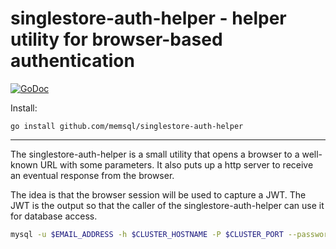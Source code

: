 # singlestore-auth-helper - helper utility for browser-based authentication

[![GoDoc](https://godoc.org/github.com/singlestore/singlestore-auth-helper?status.svg)](https://pkg.go.dev/github.com/singlestore/singlestore-auth-helper)

Install:

	go install github.com/memsql/singlestore-auth-helper

---

The singlestore-auth-helper is a small utility that opens a browser to a well-known
URL with some parameters. It also puts up a http server to receive an eventual response
from the browser.

The idea is that the browser session will be used to capture a JWT. The JWT is the
output so that the caller of the singlestore-auth-helper can use it for database access.

```sh
mysql -u $EMAIL_ADDRESS -h $CLUSTER_HOSTNAME -P $CLUSTER_PORT --password=`singlestore-auth-helper` --ssl=TRUE
```
